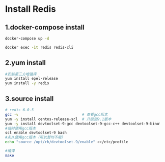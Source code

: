 # Install Redis

## 1.docker-compose install

```bash
docker-compose up -d
```

```bash
docker exec -it redis redis-cli
```

## 2.yum install

```bash
#安装第三方增强库
yum install epel-release
yum install -y redis
```

## 3.source install

```bash
# redis 6.0.5
gcc -v                             # 查看gcc版本
yum -y install centos-release-scl  # 升级到9.1版本
yum -y install devtoolset-9-gcc devtoolset-9-gcc-c++ devtoolset-9-binutils
#临时使用gcc版本
scl enable devtoolset-9 bash
#永久使用gcc版本（可以暂时不用）
echo "source /opt/rh/devtoolset-9/enable" >>/etc/profile

#编译
make
```
